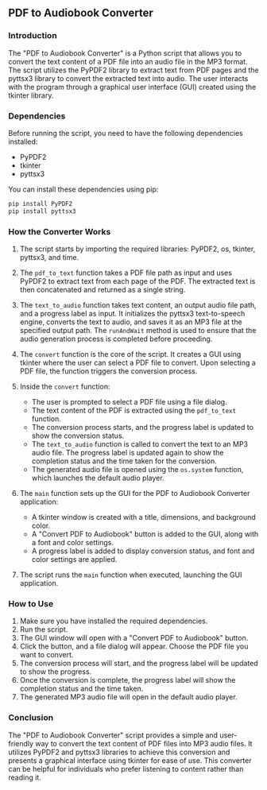 ## PDF to Audiobook Converter

### Introduction

The "PDF to Audiobook Converter" is a Python script that allows you to convert the text content of a PDF file into an audio file in the MP3 format. The script utilizes the PyPDF2 library to extract text from PDF pages and the pyttsx3 library to convert the extracted text into audio. The user interacts with the program through a graphical user interface (GUI) created using the tkinter library.

### Dependencies

Before running the script, you need to have the following dependencies installed:

- PyPDF2
- tkinter
- pyttsx3

You can install these dependencies using pip:

```bash
pip install PyPDF2
pip install pyttsx3
```

### How the Converter Works

1. The script starts by importing the required libraries: PyPDF2, os, tkinter, pyttsx3, and time.

2. The `pdf_to_text` function takes a PDF file path as input and uses PyPDF2 to extract text from each page of the PDF. The extracted text is then concatenated and returned as a single string.

3. The `text_to_audio` function takes text content, an output audio file path, and a progress label as input. It initializes the pyttsx3 text-to-speech engine, converts the text to audio, and saves it as an MP3 file at the specified output path. The `runAndWait` method is used to ensure that the audio generation process is completed before proceeding.

4. The `convert` function is the core of the script. It creates a GUI using tkinter where the user can select a PDF file to convert. Upon selecting a PDF file, the function triggers the conversion process.

5. Inside the `convert` function:
   - The user is prompted to select a PDF file using a file dialog.
   - The text content of the PDF is extracted using the `pdf_to_text` function.
   - The conversion process starts, and the progress label is updated to show the conversion status.
   - The `text_to_audio` function is called to convert the text to an MP3 audio file. The progress label is updated again to show the completion status and the time taken for the conversion.
   - The generated audio file is opened using the `os.system` function, which launches the default audio player.

6. The `main` function sets up the GUI for the PDF to Audiobook Converter application:
   - A tkinter window is created with a title, dimensions, and background color.
   - A "Convert PDF to Audiobook" button is added to the GUI, along with a font and color settings.
   - A progress label is added to display conversion status, and font and color settings are applied.

7. The script runs the `main` function when executed, launching the GUI application.

### How to Use

1. Make sure you have installed the required dependencies.
2. Run the script.
3. The GUI window will open with a "Convert PDF to Audiobook" button.
4. Click the button, and a file dialog will appear. Choose the PDF file you want to convert.
5. The conversion process will start, and the progress label will be updated to show the progress.
6. Once the conversion is complete, the progress label will show the completion status and the time taken.
7. The generated MP3 audio file will open in the default audio player.

### Conclusion

The "PDF to Audiobook Converter" script provides a simple and user-friendly way to convert the text content of PDF files into MP3 audio files. It utilizes PyPDF2 and pyttsx3 libraries to achieve this conversion and presents a graphical interface using tkinter for ease of use. This converter can be helpful for individuals who prefer listening to content rather than reading it.
